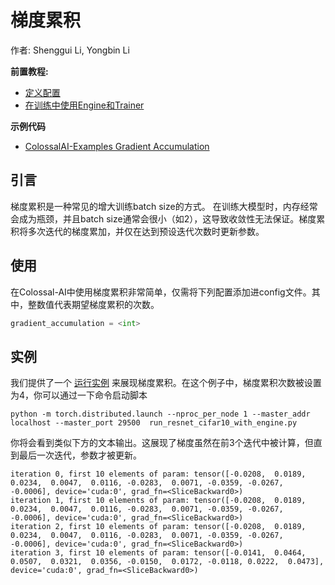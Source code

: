 # 梯度累积

作者: Shenggui Li, Yongbin Li

**前置教程:**
- [定义配置](../basics/define_your_config.md)
- [在训练中使用Engine和Trainer](../basics/engine_trainer.md)

**示例代码**
- [ColossalAI-Examples Gradient Accumulation](https://github.com/hpcaitech/ColossalAI-Examples/tree/main/features/gradient_accumulation)

## 引言

梯度累积是一种常见的增大训练batch size的方式。 在训练大模型时，内存经常会成为瓶颈，并且batch size通常会很小（如2），这导致收敛性无法保证。梯度累积将多次迭代的梯度累加，并仅在达到预设迭代次数时更新参数。

## 使用

在Colossal-AI中使用梯度累积非常简单，仅需将下列配置添加进config文件。其中，整数值代表期望梯度累积的次数。

```python
gradient_accumulation = <int>
```

## 实例

我们提供了一个 [运行实例](https://github.com/hpcaitech/ColossalAI-Examples/tree/main/features/gradient_accumulation)
来展现梯度累积。在这个例子中，梯度累积次数被设置为4，你可以通过一下命令启动脚本

```shell
python -m torch.distributed.launch --nproc_per_node 1 --master_addr localhost --master_port 29500  run_resnet_cifar10_with_engine.py
```

你将会看到类似下方的文本输出。这展现了梯度虽然在前3个迭代中被计算，但直到最后一次迭代，参数才被更新。

```text
iteration 0, first 10 elements of param: tensor([-0.0208,  0.0189,  0.0234,  0.0047,  0.0116, -0.0283,  0.0071, -0.0359, -0.0267, -0.0006], device='cuda:0', grad_fn=<SliceBackward0>)
iteration 1, first 10 elements of param: tensor([-0.0208,  0.0189,  0.0234,  0.0047,  0.0116, -0.0283,  0.0071, -0.0359, -0.0267, -0.0006], device='cuda:0', grad_fn=<SliceBackward0>)
iteration 2, first 10 elements of param: tensor([-0.0208,  0.0189,  0.0234,  0.0047,  0.0116, -0.0283,  0.0071, -0.0359, -0.0267, -0.0006], device='cuda:0', grad_fn=<SliceBackward0>)
iteration 3, first 10 elements of param: tensor([-0.0141,  0.0464,  0.0507,  0.0321,  0.0356, -0.0150,  0.0172, -0.0118, 0.0222,  0.0473], device='cuda:0', grad_fn=<SliceBackward0>)
```


